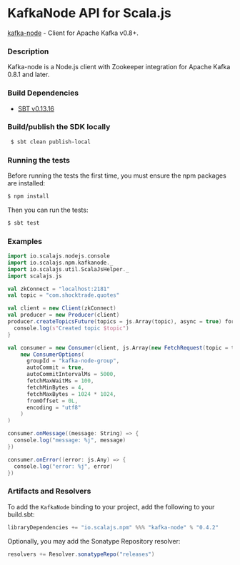 KafkaNode API for Scala.js
================================
[kafka-node](https://www.npmjs.com/package/kafka-node) - Client for Apache Kafka v0.8+.

### Description

Kafka-node is a Node.js client with Zookeeper integration for Apache Kafka 0.8.1 and later.

### Build Dependencies

* [SBT v0.13.16](http://www.scala-sbt.org/download.html)

### Build/publish the SDK locally

```bash
 $ sbt clean publish-local
```

### Running the tests

Before running the tests the first time, you must ensure the npm packages are installed:

```bash
$ npm install
```

Then you can run the tests:

```bash
$ sbt test
```

### Examples

```scala
import io.scalajs.nodejs.console
import io.scalajs.npm.kafkanode._
import io.scalajs.util.ScalaJsHelper._
import scalajs.js

val zkConnect = "localhost:2181"
val topic = "com.shocktrade.quotes"

val client = new Client(zkConnect)
val producer = new Producer(client)
producer.createTopicsFuture(topics = js.Array(topic), async = true) foreach { _ =>
  console.log(s"Created topic $topic")
}

val consumer = new Consumer(client, js.Array(new FetchRequest(topic = topic, offset = 0)),
    new ConsumerOptions(
      groupId = "kafka-node-group",
      autoCommit = true,
      autoCommitIntervalMs = 5000,
      fetchMaxWaitMs = 100,
      fetchMinBytes = 4,
      fetchMaxBytes = 1024 * 1024,
      fromOffset = 0L,
      encoding = "utf8"
    )
)

consumer.onMessage((message: String) => {
  console.log("message: %j", message)
})

consumer.onError((error: js.Any) => {
  console.log("error: %j", error)
})
```

### Artifacts and Resolvers

To add the `KafkaNode` binding to your project, add the following to your build.sbt:  

```sbt
libraryDependencies += "io.scalajs.npm" %%% "kafka-node" % "0.4.2"
```

Optionally, you may add the Sonatype Repository resolver:

```sbt   
resolvers += Resolver.sonatypeRepo("releases") 
```